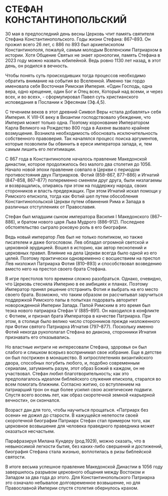 # СТЕФАН КОНСТАНТИНОПОЛЬСКИЙ

30 мая в предпоследний день весны Церковь чтит память святителя Стефана Константинопольского. Годы жизни Стефана: 867–893. Он прожил всего 26 лет, с 886 по 893 был архиепископом Константинополя, пожалуй, самым молодым Вселенским Патриархом в истории. Хотя Общение Святых не знает хронологии, память Стефана в 2023 году можно назвать юбилейной. Ведь ровно 1130 лет назад, в этот день, он родился в вечность.

Чтобы понять суть происходивших тогда процессов необходимо обратить внимание на события во Вселенной. Именно так гордо именовала себя Восточная Римская Империя. «Один Господь, одна вера, одно крещение, один Бог и Отец всех, Который над всеми, и через всех, и во всех», - сформулировал Павел суть христианского исповедания в Послании к Эфесянам (Эф.4,5).

С течением веков в этот древний Символ Веры «стала добавлять» себя Империя. К VIII–IX веку в Византии господствовало убеждение, что Империя может только одна. Поэтому коронование Императором Карла Великого на Рождество 800 года в Аахене вызвало крайнее возмущение. Возникла необходимость обосновать исключительность собственного правоверия. Так началялся процесс поиска аргументов, которые позволили бы обвинить в ереси императора запада, и, тем самым лишить его легитимации.

С 867 года в Константинополе началось правление Македонской династии, которое продолжилось без малого два столетия до 1056. Начало новой эпохи правление совпало в Церкви с периодом противостояния двух Патриархов. Фотий (858–867, 877–886) и Игнатий (847–858, 867–877) попеременно сменяли друг друга, были низлагаемы и возвращались, опираясь при этом на поддержку народа, своих сторонников и власть предержащих. При этом Игнатий искал помощи у Римского епископа, тогда как Фотий шел путем обособления Константинопольской Церкви путем обвинения Рима и Запада в различных отступлениях от Православия.

Стефан был младшим сыном императора Василия I Македонского (867–886), и братом нового царя Льва Мудрого (886–912). Последнее обстоятельство сыграло роковую роль в его биографии.

Ведь новый император Лев был не только политиком, но также писателем и даже богословом. Лев обладал огромной светской и церковной эрудицией. Вошел в историю, как автор песнопений и церковных правил. Влияние на дела Церкви всегда было одной из его целей. Поэтому практически одновременно с восшествием на престол Лев низложил Патриарха Фотия (810–893) и способствовал возведению вместо него на престол своего брата Стефана.

В игре престолов того времени сложно разобраться. Однако, очевидно, что Церковь стесняла Империю в ее амбициях и планах. Поэтому Император принял решение отстранить Фотия и выбрать на его место своего брата. Возможно, что таким образом он рассчитывал заручиться поддержкой Римского папы в попытках подорвать авторитет новорожденной Империи Запада. Папой Римским в это время был тезка нового патриарха Стефан V (885–891). Он находился в конфликте с Фотием, и признал брата Императора в качестве Патриарха. При этом, в столице было велико число сторонников прежде низложенного при Фотии святого Патриарха Игнатия (797–877). Поскольку именно Фотий некогда рукополагал Стефана во диакона, сторонники Игнатия признавать его отказывались.

Но властные интриги не интересовали Стефана, здоровья он был слабого и слишком всерьез воспринимал свое избрание. Еще в детстве он был пострижен в монашество. В хитросплетениях византийского двора, способных погубить любого, и, подобно современным сериалам, затуманить разум, этот образ Божий в каждом, он не участвовал. Стефан любил благотворительность; как это предполагалось идеалом библейского служения епископа, старался во всем помогать ближним. Согласно житию, со вступлением на патриарший трон он еще более усилил свою аскетические подвиги. Спустя всего восемь лет, как образ скоротечной земной «карьерной вечности», он скончался.

Возраст дан для того, чтобы научиться прощаться. «Патриарх без осени» не дожил до старости. В кажущейся нелепости своей скоротечной биографии Патриарх Стефан стал примером того, как церковное возвышение для человека праведного праведника может оказаться несчастьем.

Парафразируя Милана Кундеру (род.1929), можно сказать, что в невыносимой легкости бытия, без каких-либо свершений и достижений, биография Стефана стала жизнью, воплотилась в ризы библейской святости.

В итоге весьма успешное правление Македонской Династии в 1056 году завершилось разрывом церковного общения между Востоком и Западом за два года до этого. Для Константинопольского Патриарха это означало небывалое долговременное возвышение, но для Православной Империи спустя столетия обернулось крахом.
